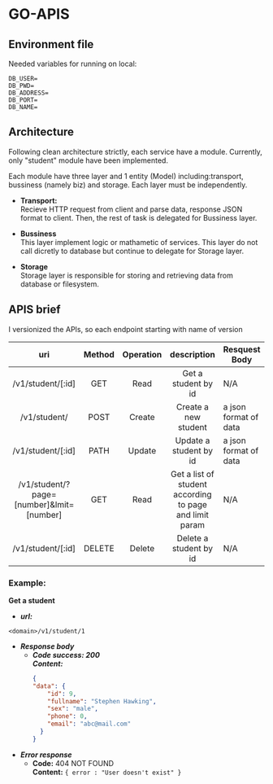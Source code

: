 # GO-APIS

## Environment file 

Needed variables for running on local:
```
DB_USER=
DB_PWD=
DB_ADDRESS=
DB_PORT=
DB_NAME=
```

## Architecture
Following clean architecture strictly, each service have a module. Currently, only "student" module have been implemented. <br/>

Each module have three layer and 1 entity (Model) including:transport, bussiness (namely biz) and storage. Each layer must be independently.

* **Transport:**<br/>Recieve HTTP request from client and parse data, response JSON format to client. Then, the rest of task is delegated for Bussiness layer.

* **Bussiness** <br/> This layer implement logic or mathametic of services. This layer do not call dicretly to database but continue to delegate for Storage layer.

* **Storage** <br/> Storage layer is responsible for storing and retrieving data from database or filesystem.
## APIS brief

I versionized the APIs, so each endpoint starting with name of version
 

|                  **uri**                 | **Method** | **Operation** |                     **description**                     | **Resquest Body**     |        **Response body**       |
|:----------------------------------------:|:----------:|:-------------:|:-------------------------------------------------------:|-----------------------|:------------------------------:|
| /v1/student/[:id]                        | GET        | Read          | Get a student by id                                     | N/A                   | a json format of data          |
| /v1/student/                             | POST       | Create        | Create a new student                                    | a json format of data | code of response               |
| /v1/student/[:id]                        | PATH       | Update        | Update a student by id                                  | a json format of data | code of response               |
| /v1/student/?page=[number]&lmit=[number] | GET        | Read          | Get a list of student according to page and limit param | N/A                   | a json format of array of data |
| /v1/student/[:id]                        | DELETE     | Delete        | Delete a student by id                                  | N/A                   | code of response               |


### Example:
**Get a student**
* ***url:***
```
<domain>/v1/student/1
```
* ***Response body***
  * ***Code success: 200***<br/>
    ***Content:***
    ```json
    {
    "data": {
        "id": 9,
        "fullname": "Stephen Hawking",
        "sex": "male",
        "phone": 0,
        "email": "abc@mail.com"
      }
    }
    ```
* ***Error response***
  * **Code:** 404 NOT FOUND <br />
    **Content:** `{ error : "User doesn't exist" }`